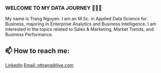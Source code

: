 ### WELCOME TO MY DATA JOURNEY 👋👋👋
My name is Trang Nguyen. I am an M.Sc. in Applied Data Science for Business, majoring in Enterprise Analytics and Business Intelligence. I am interested in the topics related to Sales & Marketing, Market Trends, and Business Performance.
## 📫 How to reach me: 

[LinkedIn](https://www.linkedin.com/in/trang-nguyen-88a710b9/)
[Email: nttrang@live.com](nttrang@live.com)
